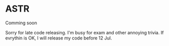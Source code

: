 # ASTR

Comming soon

Sorry for late code releasing. I'm busy for exam and other annoying trivia. If evrythin is OK, I will release my code before 12 Jul.
